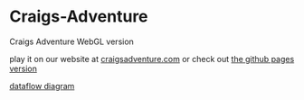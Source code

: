 # Craigs-Adventure
 Craigs Adventure WebGL version

play it on our website at [craigsadventure.com](https://www.craigsadventure.com/) or check out [the github pages version](https://ponyfan88.github.io/Craigs-Adventure/)

[dataflow diagram](https://lucid.app/lucidchart/b51c7d62-6552-4231-8dbf-f5e89a99327e/edit?viewport_loc=587%2C-911%2C2808%2C1594%2C0_0&invitationId=inv_ddddf4bf-4dd8-4562-9fa2-d0d3cb022e9e)
